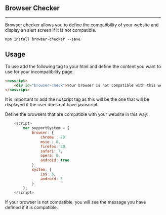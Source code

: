 ## Browser Checker
-----

Browser checker allows you to define the compatibility of your website and display an alert screen if it is not compatible.

```
npm install browser-checker --save
```

## Usage

To use add the following tag to your html and define the content you want to use for your incompatibility page:


```html
<noscript>
    <div id="browser-check">Your browser is not compatible with this website</div>
</noscript>
```

It is important to add the noscript tag as this will be the one that will be displayed if the user does not have javascript.

Define the browsers that are compatible with your website in this way:

```js
    <script>
        var supportSystem = {
            browser: {
                chrome : 70,
                msie : 8,
                firefox: 30,
                safari: 7,
                opera: 8,
                android: true
            },
            system: {
                ios: 6,
                android: 5
            }
        };
    </script>
```

If your browser is not compatible, you will see the message you have defined if it is compatible.



